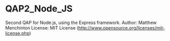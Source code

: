 # QAP2_Node_JS
Second QAP  for Node.js, using the Express framework.
Author: Matthew Menchinton
License: MIT License (http://www.opensource.org/licenses/mit-license.php)
